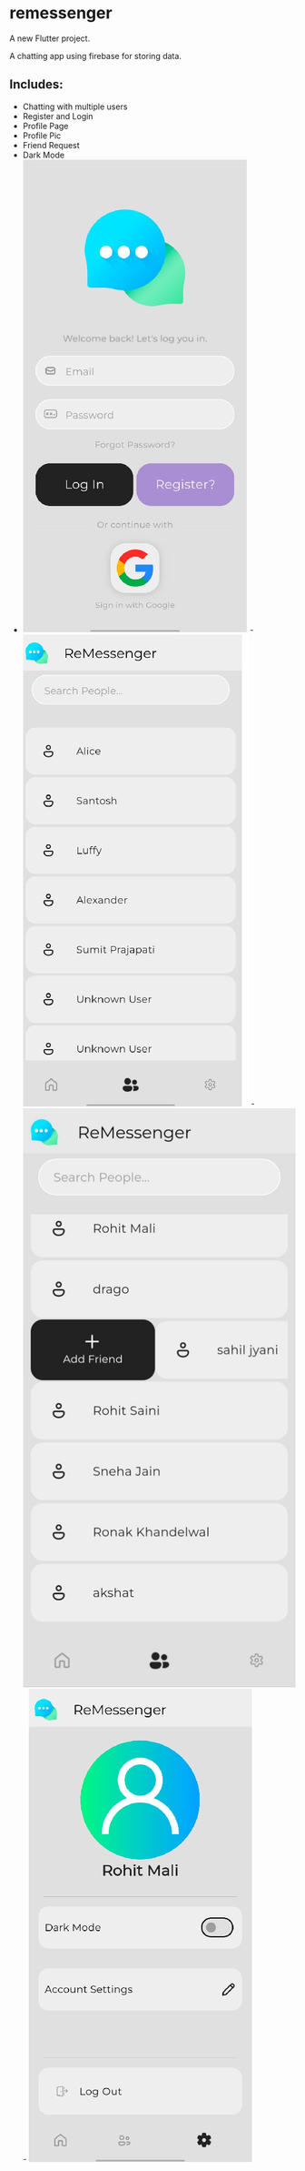# remessenger

A new Flutter project.

A chatting app using firebase for storing data.
## Includes:
- Chatting with multiple users
- Register and Login
- Profile Page
- Profile Pic
- Friend Request
- Dark Mode
- ![image alt](https://github.com/rohitmaliarya/Internship-Project-/blob/36361680894521bcd30d7cd219c5afb93c50b5fd/login.png)  - ![image alt](https://github.com/rohitmaliarya/Internship-Project-/blob/36361680894521bcd30d7cd219c5afb93c50b5fd/inbox.png)    - ![image alt](https://github.com/rohitmaliarya/Internship-Project-/blob/36361680894521bcd30d7cd219c5afb93c50b5fd/sendrequest.jpeg)  - ![image alt](https://github.com/rohitmaliarya/Internship-Project-/blob/36361680894521bcd30d7cd219c5afb93c50b5fd/profile.png)



